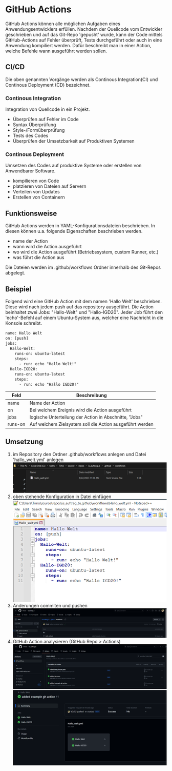 # GitHub Actions
GitHub Actions können alle möglichen Aufgaben eines Anwendungsentwicklers erfüllen. Nachdem der Quellcode vom Entwickler geschrieben und auf das Git-Repo 'gepusht' wurde, kann der Code mittels GitHub-Actions auf Fehler überprüft, Tests durchgeführt oder auch in eine Anwendung kompiliert werden. Dafür beschreibt man in einer Action, welche Befehle wann ausgeführt werden sollen.

## CI/CD
Die oben genannten Vorgänge werden als Continous Integration(CI) und Continous Deployment (CD) bezeichnet.
### Continous Integration
Integration von Quellcode in ein Projekt.
* Überprüfen auf Fehler im Code
* Syntax Überprüfung
* Style-/Formüberprüfung
* Tests des Codes
* Überprüfen der Umsetzbarkeit auf Produktiven Systemen

### Continous Deployment
Umsetzen des Codes auf produktive Systeme oder erstellen von Anwendbarer Software.

* kompilieren von Code
* platzieren von Dateien auf Servern
* Verteilen von Updates
* Erstellen von Containern

## Funktionsweise
GitHub Actions werden in YAML-Konfigurationsdateien beschrieben. In diesen können u.a. folgende Eigenschaften beschrieben werden.

* name der Action
* wann wird die Action ausgeführt
* wo wird die Action ausgeführt (Betriebssystem, custom Runner, etc.)
* was führt die Action aus

Die Dateien werden im .github/workflows Ordner innerhalb des Git-Repos abgelegt.

## Beispiel
Folgend wird eine GitHub Action mit dem namen 'Hallo Welt' beschrieben. Diese wird nach jedem push auf das repository ausgeführt. Die Action beinhaltet zwei Jobs: "Hallo-Welt" und "Hallo-IGD20". Jeder Job führt den 'echo'-Befehl auf einem Ubuntu-System aus, welcher eine Nachricht in die Konsole schreibt.
```
name: Hallo Welt
on: [push]
jobs:
  Hallo-Welt:
    runs-on: ubuntu-latest
    steps:
      - run: echo "Hallo Welt!"
  Hallo-IGD20:
    runs-on: ubuntu-latest
    steps:
      - run: echo "Hallo IGD20!"
```

| Feld    | Beschreibung                                             |
|---------|----------------------------------------------------------|
| name    | Name der Action                                          |
| on      | Bei welchem Ereignis wird die Action ausgeführt          |
| jobs    | logische Unterteilung der Action in Abschnitte, "Jobs"   |
| runs-on | Auf welchem Zielsystem soll die Action ausgeführt werden |

## Umsetzung

1. im Repository den Ordner .github/workflows anlegen und Datei 'hallo_welt.yml' anlegen
![hallo_welt.yml Datei im .github/workflows Ordner](bilder/workflows-ordner.png)
2. oben stehende Konfiguration in Datei einfügen
![hallo_welt.yml Datei](bilder/hallo_welt-datei.png)
3. Änderungen commiten und pushen
![hallo_welt.yml Datei in GitHub](bilder/hallo-welt-datei-auf-github.png)
4. GitHub Action analysieren (GitHub Repo > Actions)
![hallo_welt Action auf GitHub](bilder/github-action-in-github.png)
![hallo_welt Action auf GitHub](bilder/analyze-ex-gh-action.png)

